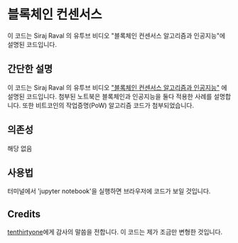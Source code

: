 # 블록체인 컨센서스
이 코드는 Siraj Raval 의 유투브 비디오 "블록체인 컨센서스 알고리즘과 인공지능"에 설명된 코드입니다.

## 간단한 설명

이 코드는 Siraj Raval 의 유투브 비디오 ["블록체인 컨센서스 알고리즘과 인공지능"](https://youtu.be/5Tr13l0O1Ws) 에 설명된 코드입니다. 첨부된 노트북은 블록체인과 인공지능을 둘다 적용한 사례를 설명합니다. 또한 비트코인의 작업증명(PoW) 알고리즘 코드가 첨부되었습니다.

## 의존성

해당 없음

## 사용법

터미널에서 'jupyter notebook'을 실행하면 브라우저에 코드가 보일 것입니다.

## Credits

[tenthirtyone](https://github.com/tenthirtyone/Proof_of_Work)에게 감사의 말씀을 전합니다. 이 코드는 제가 조금만 변형한 것입니다.
